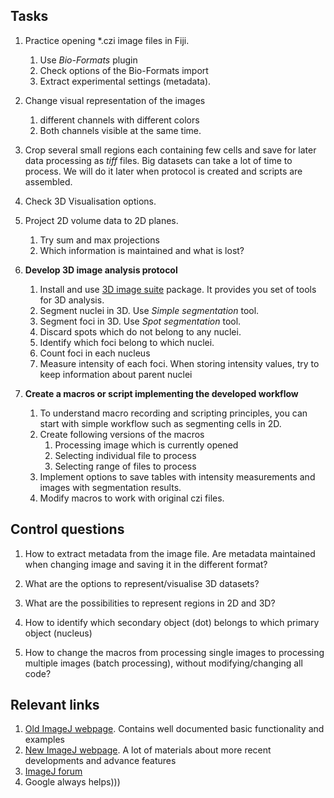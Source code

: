## Tasks

1. Practice opening *.czi image files in Fiji.
	1. Use *Bio-Formats* plugin
	2. Check options of the Bio-Formats import
	3. Extract experimental settings (metadata).

2. Change visual representation of the images
	1. different channels with different colors
	2. Both channels visible at the same time.
3. Crop several small regions each containing few cells and save for later data processing as *tiff* files. Big datasets can take a lot of time to process. We will do it later when protocol is created and scripts are assembled. 

4. Check 3D Visualisation options.

5. Project 2D volume data to 2D planes. 
	1. Try sum and max projections
	2. Which information is maintained and what is lost?

6. **Develop 3D image analysis protocol**
	1. Install and use [3D image suite](imagejdocu.tudor.lu/doku.php?id=plugin:stacks:3d_ij_suite:start) package. It provides you set of tools for 3D analysis.
	2. Segment nuclei in 3D. Use *Simple segmentation* tool.
	3. Segment foci in 3D. Use *Spot segmentation* tool.
	4. Discard spots which do not belong to any nuclei.
	5. Identify which foci belong to which nuclei.
	6. Count foci in each nucleus
	7. Measure intensity of each foci. When storing intensity values, try to keep information about parent nuclei 

7. **Create a macros or script implementing the developed workflow**
	1. To understand macro recording and scripting principles, you can start with simple workflow such as segmenting cells in 2D.
	2. Create following versions of the macros
		1. Processing image which is currently opened
		2. Selecting individual file to process
		3. Selecting range of files to process
	3. Implement options to save tables with intensity measurements and images with segmentation results.
	4. Modify macros to work with original czi files. 





## Control questions

1. How to extract metadata from the image file. Are metadata maintained when changing image and saving it in the different format?

2. What are the options to represent/visualise 3D datasets?

3. What are the possibilities to represent regions in 2D and 3D?

4. How to identify which secondary object (dot) belongs to which primary object (nucleus)

5. How to change the macros from processing single images to processing multiple images (batch processing), without modifying/changing all code?


## Relevant links
1. [Old ImageJ webpage](https://imagej.nih.gov/ij/). Contains well documented basic functionality and examples
2. [New ImageJ webpage](https://imagej.net/). A lot of materials about more recent developments and advance features
3. [ImageJ forum](https://forum.image.sc/)
4. Google always helps)))